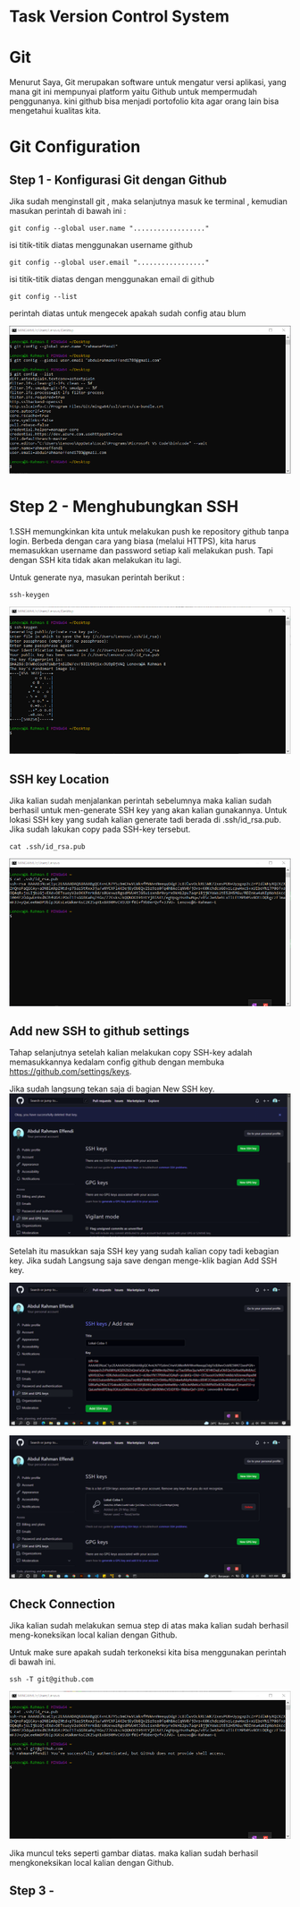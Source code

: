 # Task Version Control System

# Git
Menurut Saya, Git merupakan software untuk mengatur versi aplikasi, yang mana git ini mempunyai platform yaitu Github untuk mempermudah penggunanya. kini github bisa menjadi portofolio kita agar orang lain bisa mengetahui kualitas kita.

# Git Configuration 

## Step 1 - Konfigurasi Git dengan Github
Jika sudah menginstall git , maka selanjutnya masuk ke terminal , kemudian masukan perintah di bawah ini :

```
git config --global user.name ".................."
```

isi titik-titik diatas menggunakan username github 

```
git config --global user.email "................."
```

isi titik-titik diatas dengan menggunakan email di github

```
git config --list
```

perintah diatas untuk mengecek apakah sudah config atau blum 

![Img 1](assets/1.png)



# Step 2 - Menghubungkan SSH

1.SSH memungkinkan kita untuk melakukan push ke repository github tanpa login. Berbeda dengan cara yang biasa (melalui HTTPS), kita harus memasukkan username dan password setiap kali melakukan push. Tapi dengan SSH kita tidak akan melakukan itu lagi.

Untuk generate nya, masukan perintah berikut :

```
ssh-keygen
```

![Img 1](assets/2.png)


## SSH key Location

Jika kalian sudah menjalankan perintah sebelumnya maka kalian sudah berhasil untuk men-generate SSH key yang akan kalian gunakannya. Untuk lokasi SSH key yang sudah kalian generate tadi berada di .ssh/id_rsa.pub. Jika sudah lakukan copy pada SSH-key tersebut.

```
cat .ssh/id_rsa.pub
```
![Img 1](assets/3.png)

## Add new SSH to github settings

Tahap selanjutnya setelah kalian melakukan copy SSH-key adalah memasukkannya kedalam config github dengan membuka https://github.com/settings/keys.

Jika sudah langsung tekan saja di bagian New SSH key.
![Img 1](assets/4.png)

Setelah itu masukkan saja SSH key yang sudah kalian copy tadi kebagian key. Jika sudah Langsung saja save dengan menge-klik bagian Add SSH key.

![Img 1](assets/5.png)

![Img 1](assets/6.png)

## Check Connection

Jika kalian sudah melakukan semua step di atas maka kalian sudah berhasil meng-koneksikan local kalian dengan Github.

Untuk make sure apakah sudah terkoneksi kita bisa menggunakan perintah di bawah ini.

```
ssh -T git@github.com
```

![Img 1](assets/7.png)

Jika muncul teks seperti gambar diatas. maka kalian sudah berhasil mengkoneksikan local kalian dengan Github.



## Step 3 - 
















